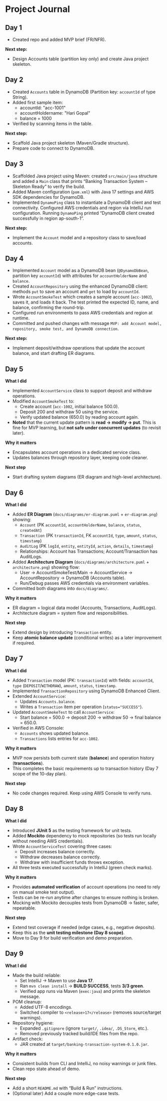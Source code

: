 # Project Journal

## Day 1
- Created repo and added MVP brief (FR/NFR).

**Next step:**
- Design Accounts table (partition key only) and create Java project skeleton.

## Day 2
- Created `Accounts` table in DynamoDB (Partition key: `accountId` of type String).
- Added first sample item:
  - accountId: "acc-1001"
  - accountHoldername: "Hari Gopal"
  - balance = 1000
- Verified by scanning items in the table.

**Next step:**
- Scaffold Java project skeleton (Maven/Gradle structure).
- Prepare code to connect to DynamoDB.

## Day 3
- Scaffolded Java project using Maven: created `src/main/java` structure and added a `Main` class that prints “Banking Transaction System – Skeleton Ready” to verify the build.
- Added Maven configuration (`pom.xml`) with Java 17 settings and AWS SDK dependencies for DynamoDB.
- Implemented `DynamoPing` class to instantiate a DynamoDB client and test connectivity. Configured AWS credentials and region via IntelliJ run configuration. Running `DynamoPing` printed “DynamoDB client created successfully in region ap-south-1”.

**Next step:**
- Implement the `Account` model and a repository class to save/load accounts.

## Day 4
- Implemented `Account` model as a DynamoDB bean (`@DynamoDbBean`, partition key `accountId`) with attributes for `accountHolderName` and `balance`.
- Created `AccountRepository` using the enhanced DynamoDB client: methods `put` to save an account and `get` to load by `accountId`.
- Wrote `AccountSmokeTest` which creates a sample account (`acc-1002`), saves it, and loads it back. The test printed the expected ID, name, and balance, confirming the round-trip.
- Configured run environments to pass AWS credentials and region at runtime.
- Committed and pushed changes with message `MVP: add Account model, repository, smoke test, and DynamoDB connection`.

**Next step:**
- Implement deposit/withdraw operations that update the account balance, and start drafting ER diagrams.

## Day 5
**What I did**
- Implemented `AccountService` class to support deposit and withdraw operations.
- Modified `AccountSmokeTest` to:
  - Create account (`acc-1002`, initial balance 500.0).
  - Deposit 200 and withdraw 50 using the service.
  - Verify updated balance (650.0) by reading account again.
- **Noted** that the current update pattern is **read → modify → put**. This is fine for MVP learning, but **not safe under concurrent updates** (to revisit later).

**Why it matters**
- Encapsulates account operations in a dedicated service class.
- Updates balances through repository layer, keeping code cleaner.

**Next step**
- Start drafting system diagrams (ER diagram and high-level architecture).

## Day 6
**What I did**
- Added **ER Diagram** (`docs/diagrams/er-diagram.puml` + `er-diagram.png`) showing:
  - `Account` (PK `accountId`, `accountHolderName`, `balance`, `status`, `createdAt`)
  - `Transaction` (PK `transactionId`, FK `accountId`, `type`, `amount`, `status`, `timestamp`)
  - `AuditLog` (PK `logId`, `entity`, `entityId`, `action`, `details`, `timestamp`)
  - Relationships: Account has Transactions; Account/Transaction has AuditLogs.
- Added **Architecture Diagram** (`docs/diagrams/architecture.puml` + `architecture.png`) showing flow:
  - User → AccountSmokeTest/Main → AccountService → AccountRepository → DynamoDB (Accounts table).
  - Run/Debug passes AWS credentials via environment variables.
- Committed both diagrams into `docs/diagrams/`.

**Why it matters**
- ER diagram = logical data model (Accounts, Transactions, AuditLogs).
- Architecture diagram = system flow and responsibilities.

**Next step**
- Extend design by introducing `Transaction` entity.
- Keep **atomic balance update** (conditional writes) as a later improvement if required.

## Day 7
**What I did**
- Added `Transaction` model (PK: `transactionId`) with fields: `accountId`, `type` (`DEPOSIT`/`WITHDRAW`), `amount`, `status`, `timestamp`.
- Implemented `TransactionRepository` using DynamoDB Enhanced Client.
- Extended `AccountService`:
  - Updates `Accounts.balance`.
  - Writes a `Transaction` item per operation (`status="SUCCESS"`).
- Updated `AccountSmokeTest` to call `AccountService`:
  - Start balance = 500.0 → deposit 200 → withdraw 50 → final balance = 650.0.
- Verified in AWS Console:
  - `Accounts` shows updated balance.
  - `Transactions` lists entries for `acc-1002`.

**Why it matters**
- MVP now persists both current state (**balance**) and operation history (**transactions**).
- This completes the basic requirements up to transaction history (Day 7 scope of the 10-day plan).

**Next step**
- No code changes required. Keep using AWS Console to verify runs.

## Day 8
**What I did**
- Introduced **JUnit 5** as the testing framework for unit tests.  
- Added **Mockito** dependency to mock repositories (so tests run locally without needing AWS credentials).  
- Wrote `AccountServiceTest` covering three cases:
  - Deposit increases balance correctly.
  - Withdraw decreases balance correctly.
  - Withdraw with insufficient funds throws exception.  
- All three tests executed successfully in IntelliJ (green check marks).

**Why it matters**
- Provides **automated verification** of account operations (no need to rely on manual smoke test output).  
- Tests can be re-run anytime after changes to ensure nothing is broken.  
- Mocking with Mockito decouples tests from DynamoDB → faster, safer, repeatable.  

**Next step**
- Extend test coverage if needed (edge cases, e.g., negative deposits).  
- Keep this as the **unit testing milestone (Day 8 scope)**.  
- Move to Day 9 for build verification and demo preparation.

## Day 9
**What I did**
- Made the build reliable:
  - Set IntelliJ → Maven to use **Java 17**.
  - Ran `mvn clean install` → **BUILD SUCCESS**, tests **3/3 green**.
  - Verified app runs via Maven (`exec:java`) and prints the skeleton message.
- POM cleanup:
  - Added UTF-8 encodings.
  - Switched compiler to `<release>17</release>` (removes source/target warnings).
- Repository hygiene:
  - Expanded `.gitignore` (ignore `target/`, `.idea/`, `.DS_Store`, etc.).
  - Removed previously tracked build/IDE files from the repo.
- Artifact check:
  - JAR created at `target/banking-transaction-system-0.1.0.jar`.

**Why it matters**
- Consistent builds from CLI and IntelliJ, no noisy warnings or junk files.
- Clean repo state ahead of demo.

**Next step**
- Add a short `README.md` with “Build & Run” instructions.
- (Optional later) Add a couple more edge-case tests.